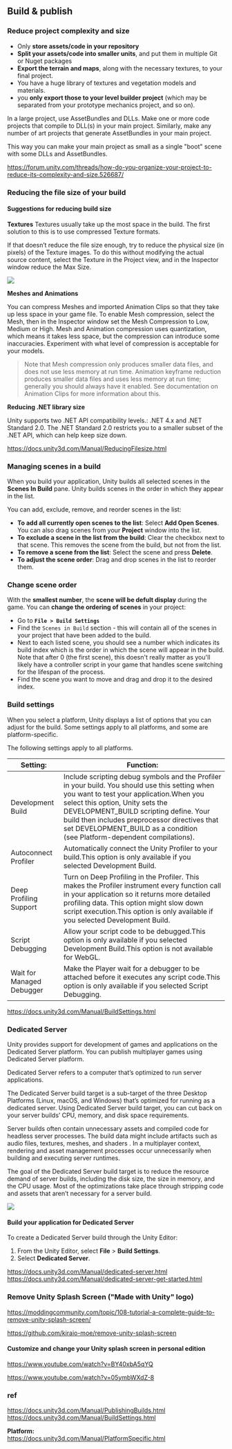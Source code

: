 ## Build & publish

### Reduce project complexity and size
- Only **store assets/code in your repository**
- **Split your assets/code into smaller units**, and put them in multiple Git or Nuget packages
- **Export the terrain and maps**, along with the necessary textures, to your final project.
- You have a huge library of textures and vegetation models and materials.
- you **only export those to your level builder project** (which may be separated from your prototype mechanics project, and so on).

In a large project, use AssetBundles and DLLs. Make one or more code projects that compile to DLL(s) in your main project. Similarly, make any number of art projects that generate AssetBundles in your main project.

This way you can make your main project as small as a single "boot" scene with some DLLs and AssetBundles.

https://forum.unity.com/threads/how-do-you-organize-your-project-to-reduce-its-complexity-and-size.526687/

### Reducing the file size of your build

#### Suggestions for reducing build size

**Textures** 
Textures usually take up the most space in the build. The first solution to this is to use compressed Texture formats. 

If that doesn’t reduce the file size enough, try to reduce the physical size (in pixels) of the Texture images. To do this without modifying the actual source content, select the Texture in the Project view, and in the Inspector window reduce the Max Size. 

![](./img/FileSizeOptimizationTexture.png)
 
**Meshes and Animations** 

You can compress Meshes and imported Animation Clips so that they take up less space in your game file. To enable Mesh compression, select the Mesh, then in the Inspector window set the Mesh Compression to Low, Medium or High. Mesh and Animation compression uses quantization, which means it takes less space, but the compression can introduce some inaccuracies. Experiment with what level of compression is acceptable for your models.

> Note that Mesh compression only produces smaller data files, and does not use less memory at run time. Animation keyframe reduction produces smaller data files and uses less memory at run time; generally you should always have it enabled. See documentation on Animation Clips for more information about this.


**Reducing .NET library size** 

Unity supports two .NET API compatibility levels.: .NET 4.x and .NET Standard 2.0. The .NET Standard 2.0 restricts you to a smaller subset of the .NET API, which can help keep size down.


https://docs.unity3d.com/Manual/ReducingFilesize.html

### Managing scenes in a build
When you build your application, Unity builds all selected scenes in the **Scenes In Build** pane. Unity builds scenes in the order in which they appear in the list.

You can add, exclude, remove, and reorder scenes in the list:

-   **To add all currently open scenes to the list**: Select **Add Open Scenes**. You can also drag scenes from your **Project** window into the list.
-   **To exclude a scene in the list from the build**: Clear the checkbox next to that scene. This removes the scene from the build, but not from the list.
-   **To remove a scene from the list**: Select the scene and press **Delete**.
-   **To adjust the scene order**: Drag and drop scenes in the list to reorder them.

### Change scene order
With the **smallest number**, the **scene will be defult display** during the game. You can **change the ordering of scenes** in your project:

-   Go to **`File > Build Settings`**
-   Find the `Scenes in Build` section - this will contain all of the scenes in your project that have been added to the build.
-   Next to each listed scene, you should see a number which indicates its build index which is the order in which the scene will appear in the build. Note that after 0 (the first scene), this doesn't really matter as you'll likely have a controller script in your game that handles scene switching for the lifespan of the process.
-   Find the scene you want to move and drag and drop it to the desired index.


### Build settings
When you select a platform, Unity displays a list of options that you can adjust for the build. Some settings apply to all platforms, and some are platform-specific.


The following settings apply to all platforms.

| Setting: | Function: |
| --- | --- |
| Development Build | Include scripting debug symbols and the Profiler in your build. You should use this setting when you want to test your application.When you select this option, Unity sets the DEVELOPMENT_BUILD scripting define. Your build then includes preprocessor directives that set DEVELOPMENT_BUILD as a condition (see Platform-dependent compilations). |
| Autoconnect Profiler | Automatically connect the Unity Profiler to your build.This option is only available if you selected Development Build. |
| Deep Profiling Support | Turn on Deep Profiling in the Profiler. This makes the Profiler instrument every function call in your application so it returns more detailed profiling data. This option might slow down script execution.This option is only available if you selected Development Build. |
| Script Debugging | Allow your script code to be debugged.This option is only available if you selected Development Build.This option is not available for WebGL. |
| Wait for Managed Debugger | Make the Player wait for a debugger to be attached before it executes any script code.This option is only available if you selected Script Debugging. |

https://docs.unity3d.com/Manual/BuildSettings.html

### Dedicated Server
Unity provides support for development of games and applications on the Dedicated Server platform. You can publish multiplayer games using Dedicated Server platform.

Dedicated Server refers to a computer that’s optimized to run server applications.

The Dedicated Server build target is a sub-target of the three Desktop Platforms (Linux, macOS, and Windows) that’s optimized for running as a dedicated server. Using Dedicated Server build target, you can cut back on your server builds’ CPU, memory, and disk space requirements.

Server builds often contain unnecessary assets and compiled code for headless server processes. The build data might include artifacts such as audio files, textures, meshes, and shaders
. In a multiplayer context, rendering and asset management processes occur unnecessarily when building and executing server runtimes.

The goal of the Dedicated Server build target is to reduce the resource demand of server builds, including the disk size, the size in memory, and the CPU usage. Most of the optimizations take place through stripping code and assets that aren’t necessary for a server build.

![](./img/dedicated-server-build.png)

#### Build your application for Dedicated Server

To create a Dedicated Server build through the Unity Editor:

1.  From the Unity Editor, select **File** > **Build Settings**.
2.  Select **Dedicated Server**.




https://docs.unity3d.com/Manual/dedicated-server.html \
https://docs.unity3d.com/Manual/dedicated-server-get-started.html


### Remove Unity Splash Screen ("Made with Unity" logo)
https://moddingcommunity.com/topic/108-tutorial-a-complete-guide-to-remove-unity-splash-screen/

https://github.com/kiraio-moe/remove-unity-splash-screen

#### Customize and change your Unity splash screen in personal edition
https://www.youtube.com/watch?v=BY40xbA5qYQ

https://www.youtube.com/watch?v=05ymbWXdZ-8

### ref 
https://docs.unity3d.com/Manual/PublishingBuilds.html \
https://docs.unity3d.com/Manual/BuildSettings.html 

**Platform:** \
https://docs.unity3d.com/Manual/PlatformSpecific.html
